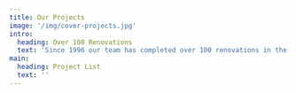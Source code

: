 ```yaml
---
title: Our Projects
image: '/img/cover-projects.jpg'
intro: 
  heading: Over 100 Renovations
  text: 'Since 1996 our team has completed over 100 renovations in the hospitality industry. Take a look below at some of our work.'
main:
  heading: Project List
  text: ''
---
```

